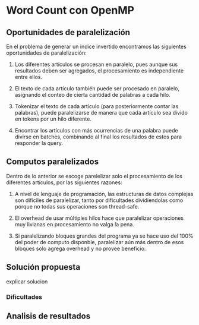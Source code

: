 # Word Count con OpenMP

## Oportunidades de paralelización

En el problema de generar un indice invertido encontramos las siguientes oportunidades de paralelización: 

1. Los diferentes artículos se procesan en paralelo, pues aunque sus resultados deben ser agregados, el procesamiento es independiente entre ellos.

2. El texto de cada artículo también puede ser procesado en paralelo, asignando el conteo de cierta cantidad de palabras a cada hilo.

3. Tokenizar el texto de cada artículo (para posteriormente contar las palabras), puede paralelizarse de manera que cada artículo sea divido en tokens por un hilo diferente.

4. Encontrar los artículos con más ocurrencias de una palabra puede divirse en batches, combinando al final los resultados de estos para responder la query. 

## Computos paralelizados

Dentro de lo anterior se escoge parelelizar solo el procesamiento de los diferentes artículos, por las siguientes razones: 

1. A nivel de lenguaje de programación, las estructuras de datos complejas son dificiles de paralelizar, tanto por dificultades dividiendolas como porque no todas sus operaciones son thread-safe.

2. El overhead de usar múltiples hilos hace que paralelizar operaciones muy livianas en procesamiento no valga la pena. 

3. Si paralelizando bloques grandes del programa ya se hace uso del 100% del poder de computo disponble, paralelizar aún más dentro de esos bloques solo agrega overhead y no provee beneficio. 

## Solución propuesta

explicar solucion

### Dificultades


## Analisis de resultados

